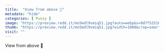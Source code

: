 ```yaml
---
title:  "View from above 💜"
metadate: "hide"
categories: [ Pussy ]
image: "https://preview.redd.it/mn5mdl9vmiq51.jpg?auto=webp&s=9d7f525168b80c0058caa4bf8634c991ac45ab03"
thumb: "https://preview.redd.it/mn5mdl9vmiq51.jpg?width=1080&crop=smart&auto=webp&s=973c1f25af10cd81e9499baa8c00124bd93ffbc6"
visit: ""
---
```

View from above 💜
